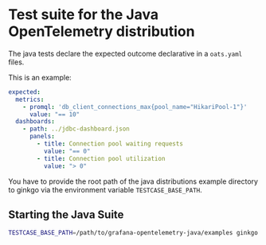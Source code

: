 # Test suite for the Java OpenTelemetry distribution
  
The java tests declare the expected outcome declarative in a `oats.yaml` files.

This is an example:

```yaml
expected:
  metrics:
    - promql: 'db_client_connections_max{pool_name="HikariPool-1"}'
      value: "== 10"
  dashboards:
    - path: ../jdbc-dashboard.json
      panels:
        - title: Connection pool waiting requests
          value: "== 0"
        - title: Connection pool utilization
          value: "> 0"
```
                                                              
You have to provide the root path of the java distributions example directory to ginkgo 
via the environment variable `TESTCASE_BASE_PATH`.

## Starting the Java Suite

```bash
TESTCASE_BASE_PATH=/path/to/grafana-opentelemetry-java/examples ginkgo -v -r
```
                           
